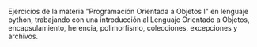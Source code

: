 Ejercicios de la materia "Programación Orientada a Objetos I" en lenguaje python, trabajando con una introducción al Lenguaje Orientado a Objetos, encapsulamiento, herencia, polimorfismo, colecciones, excepciones y archivos.
